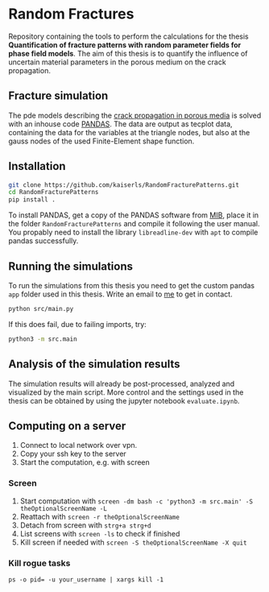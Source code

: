 # Random Fractures

Repository containing the tools to perform the calculations for the thesis **Quantification of fracture patterns with random parameter fields for phase field models**. The aim of this thesis is to quantify the influence of uncertain material parameters in the porous medium on the crack propagation.

## Fracture simulation

The pde models describing the [crack propagation in porous media](https://www.researchgate.net/publication/371199835_Hydraulically_induced_fracturing_in_heterogeneous_porous_media_using_a_TPM-phase-field_model_and_geostatistics) is solved with an inhouse code [PANDAS](https://www.mib.uni-stuttgart.de/cont/). The data are output as tecplot data, containing the data for the variables at the triangle nodes, but also at the gauss nodes of the used Finite-Element shape function.

## Installation

```bash
git clone https://github.com/kaiserls/RandomFracturePatterns.git
cd RandomFracturePatterns
pip install .
```

To install PANDAS, get a copy of the PANDAS software from [MIB](https://www.mib.uni-stuttgart.de/cont/), place it in the folder `RandomFracturePatterns` and compile it following the user manual. You propably need to install the library `libreadline-dev` with `apt` to compile pandas successfully.

## Running the simulations

To run the simulations from this thesis you need to get the custom pandas `app` folder used in this thesis. Write an email to [me](mailto:lars.g.kaiser@gmx.de) to get in contact.

```bash
python src/main.py
```

If this does fail, due to failing imports, try:

```bash
python3 -m src.main
```

## Analysis of the simulation results

The simulation results will already be post-processed, analyzed and visualized by the main script. More control and the settings used in the thesis can be obtained by using the jupyter notebook `evaluate.ipynb`.

## Computing on a server

1. Connect to local network over vpn.
2. Copy your ssh key to the server
3. Start the computation, e.g. with screen

### Screen

1. Start computation with ```screen -dm bash -c 'python3 -m src.main' -S theOptionalScreenName -L```
2. Reattach with ```screen -r theOptionalScreenName```
3. Detach from screen with ```strg+a strg+d```
4. List screens with ```screen -ls``` to check if finished
5. Kill screen if needed with ```screen -S theOptionalScreenName -X quit```

### Kill rogue tasks

```ps -o pid= -u your_username | xargs kill -1```
